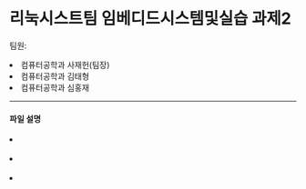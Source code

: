 # 리눅시스트팀 임베디드시스템및실습 과제2

팀원:<br>
<li>컴퓨터공학과 사재헌(팀장)</li>
<li>컴퓨터공학과 김태형</li>
<li>컴퓨터공학과 심홍재</li>

<hr>

<h4>파일 설명</h4>
<li></li>
<br>

<li></li>
<br>

<li></li>
<br>
